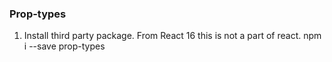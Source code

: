 ### Prop-types

1. Install third party package. From React 16 this is not a part of react.
npm i --save prop-types